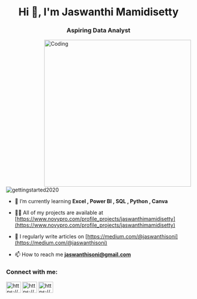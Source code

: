 <h1 align="center">Hi 👋, I'm Jaswanthi Mamidisetty</h1>
<h3 align="center">Aspiring Data Analyst</h3>
<img align="right" alt="Coding" width="400" src="https://www.google.co.in/imgres?imgurl=https%3A%2F%2Fassets-global.website-files.com%2F5c19100c2b50073e6ee69da1%2F60d34f3b422c048fb72cb925_Analyze.gif&tbnid=aYFgCTkNANExVM&vet=12ahUKEwjC_pP3z9yDAxUMomMGHfhXBzsQMygIegQIARBm..i&imgrefurl=https%3A%2F%2Fwww.onebridge.tech%2Fpost%2Fwhat-is-a-data-analyst-and-should-i-hire-one&docid=xLW_H5EqWMOzQM&w=500&h=500&q=data%20analyst%20gif%20image&hl=en&ved=2ahUKEwjC_pP3z9yDAxUMomMGHfhXBzsQMygIegQIARBm#imgrc=aYFgCTkNANExVM&imgdii=Q4C16rJO2gCfJM">
<p align="left"> <img src="https://komarev.com/ghpvc/?username=gettingstarted2020&label=Profile%20views&color=0e75b6&style=flat" alt="gettingstarted2020" /> </p>

- 🌱 I’m currently learning **Excel , Power BI , SQL , Python , Canva**

- 👨‍💻 All of my projects are available at [https://www.novypro.com/profile_projects/jaswanthimamidisetty](https://www.novypro.com/profile_projects/jaswanthimamidisetty)

- 📝 I regularly write articles on [https://medium.com/@jaswanthisoni](https://medium.com/@jaswanthisoni)

- 📫 How to reach me **jaswanthisoni@gmail.com**

<h3 align="left">Connect with me:</h3>
<p align="left">
<a href="https://linkedin.com/in/https://www.linkedin.com/in/jaswanthi-mamidisetty/" target="blank"><img align="center" src="https://raw.githubusercontent.com/rahuldkjain/github-profile-readme-generator/master/src/images/icons/Social/linked-in-alt.svg" alt="https://www.linkedin.com/in/jaswanthi-mamidisetty/" height="30" width="40" /></a>
<a href="https://medium.com/https://medium.com/@jaswanthisoni" target="blank"><img align="center" src="https://raw.githubusercontent.com/rahuldkjain/github-profile-readme-generator/master/src/images/icons/Social/medium.svg" alt="https://medium.com/@jaswanthisoni" height="30" width="40" /></a>
<a href="https://www.youtube.com/c/https://youtube.com/@jaswanthimamidisetty77?si=jyij_ybfhl7susxz" target="blank"><img align="center" src="https://raw.githubusercontent.com/rahuldkjain/github-profile-readme-generator/master/src/images/icons/Social/youtube.svg" alt="https://youtube.com/@jaswanthimamidisetty77?si=jyij_ybfhl7susxz" height="30" width="40" /></a>
</p>

